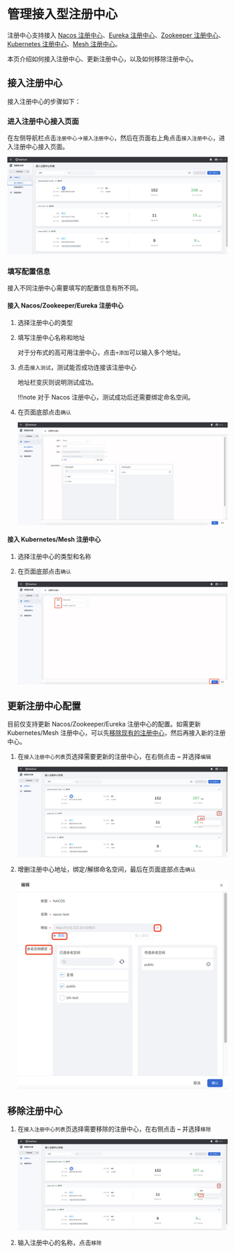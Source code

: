 # 管理接入型注册中心

注册中心支持接入 [Nacos 注册中心](../../../reference/basic-knowledge/registry.md#nacos-注册中心)、[Eureka 注册中心](../../../reference/basic-knowledge/registry.md#eureka-注册中心)、[Zookeeper 注册中心](../../../reference/basic-knowledge/registry.md#zookeeper-注册中心)、[Kubernetes 注册中心](../../../reference/basic-knowledge/registry.md#kubernetes-注册中心)、[Mesh 注册中心](../../../reference/basic-knowledge/registry.md#service-mesh-注册中心)。

本页介绍如何接入注册中心、更新注册中心，以及如何移除注册中心。

## 接入注册中心

接入注册中心的步骤如下：

### 进入注册中心接入页面

在左侧导航栏点击`注册中心`->`接入注册中心`，然后在页面右上角点击`接入注册中心`，进入注册中心接入页面。

![进入接入注册中心页面](imgs/enter-integrate-page.png)

### 填写配置信息

接入不同注册中心需要填写的配置信息有所不同。

#### 接入 Nacos/Zookeeper/Eureka 注册中心

1. 选择注册中心的类型
2. 填写注册中心名称和地址
    
    对于分布式的高可用注册中心，点击`+添加`可以输入多个地址。

3. 点击`接入测试`，测试能否成功连接该注册中心
    
    地址栏变灰则说明测试成功。

    !!!note
        对于 Nacos 注册中心，测试成功后还需要绑定命名空间。

4. 在页面底部点击`确认`

    ![接入 Nacos/Zookeeper/Eureka](imgs/integrate-nacos.png)

#### 接入 Kubernetes/Mesh 注册中心

1. 选择注册中心的类型和名称
2. 在页面底部点击`确认`
   
    ![接入 Mesh/Kubernetes](imgs/integrate-k8s.png)

## 更新注册中心配置

目前仅支持更新 Nacos/Zookeeper/Eureka 注册中心的配置。如需更新 Kubernetes/Mesh 注册中心，可以先[移除现有的注册中心](#移除注册中心)，然后再接入新的注册中心。

1. 在`接入注册中心列表`页选择需要更新的注册中心，在右侧点击 **`⋯`** 并选择`编辑`
   
    ![进入更新页面](imgs/update-1.png)

2. 增删注册中心地址，绑定/解绑命名空间，最后在页面底部点击`确认`
   
    ![进入更新页面](imgs/update-2.png)

## 移除注册中心

1. 在`接入注册中心列表`页选择需要移除的注册中心，在右侧点击 **`⋯`** 并选择`移除`
   
    ![进入移除页面](imgs/delete-1.png)

2. 输入注册中心的名称，点击`移除`

